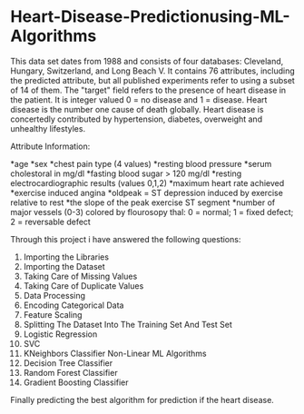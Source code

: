 # Heart-Disease-Predictionusing-ML-Algorithms

This data set dates from 1988 and consists of four databases: Cleveland, Hungary, Switzerland, and Long Beach V. It contains 76 attributes, including the predicted attribute, but all published experiments refer to using a subset of 14 of them. The "target" field refers to the presence of heart disease in the patient. It is integer valued 0 = no disease and 1 = disease.
Heart disease is the number one cause of death globally. Heart disease is concertedly contributed by hypertension, diabetes, overweight and unhealthy lifestyles.


Attribute Information:

*age
*sex
*chest pain type (4 values)
*resting blood pressure
*serum cholestoral in mg/dl
*fasting blood sugar > 120 mg/dl
*resting electrocardiographic results (values 0,1,2)
*maximum heart rate achieved
*exercise induced angina
*oldpeak = ST depression induced by exercise relative to rest
*the slope of the peak exercise ST segment
*number of major vessels (0-3) colored by flourosopy
thal: 0 = normal; 1 = fixed defect; 2 = reversable defect


Through this project i have answered the following questions:


1. Importing the Libraries
2. Importing the Dataset
3. Taking Care of Missing Values
4. Taking Care of Duplicate Values
5. Data Processing
6. Encoding Categorical Data
7. Feature Scaling
8. Splitting The Dataset Into The Training Set And Test Set
9. Logistic Regression
10. SVC
11. KNeighbors Classifier
Non-Linear ML Algorithms
12. Decision Tree Classifier
13. Random Forest Classifier
14. Gradient Boosting Classifier


Finally predicting the best algorithm for prediction if the heart disease.
